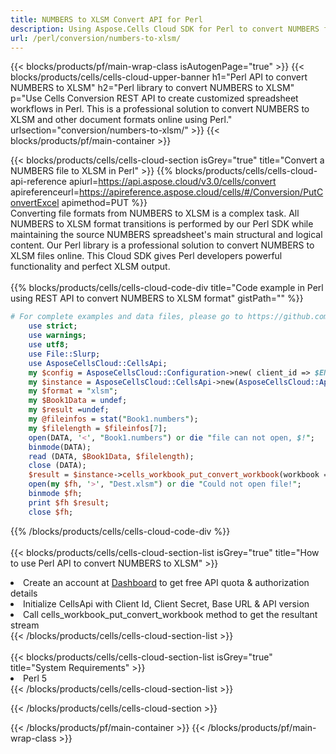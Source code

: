 ```yaml
---
title: NUMBERS to XLSM Convert API for Perl 
description: Using Aspose.Cells Cloud SDK for Perl to convert NUMBERS format file to XLSM format file. 
url: /perl/conversion/numbers-to-xlsm/
---
```



{{< blocks/products/pf/main-wrap-class isAutogenPage="true" >}}
{{< blocks/products/cells/cells-cloud-upper-banner h1="Perl API to convert NUMBERS to XLSM" h2="Perl library to convert NUMBERS to XLSM" p="Use Cells Conversion REST API to create customized spreadsheet workflows in Perl. This is a professional solution to convert NUMBERS to XLSM and other document formats online using Perl." urlsection="conversion/numbers-to-xlsm/" >}}
{{< blocks/products/pf/main-container >}}

{{< blocks/products/cells/cells-cloud-section isGrey="true"  title="Convert a NUMBERS file to XLSM in Perl" >}}
{{% blocks/products/cells/cells-cloud-api-reference  apiurl=https://api.aspose.cloud/v3.0/cells/convert  apireferenceurl=https://apireference.aspose.cloud/cells/#/Conversion/PutConvertExcel  apimethod=PUT %}}
<br/>
Converting file formats from NUMBERS to XLSM is a complex task. All NUMBERS to XLSM format transitions is performed by our Perl SDK while maintaining the source NUMBERS spreadsheet's main structural and logical content. Our Perl library is a professional solution to convert NUMBERS to XLSM files online. This Cloud SDK gives Perl developers powerful functionality and perfect XLSM output.
<br/>
<br/>
{{% blocks/products/cells/cells-cloud-code-div title="Code example in Perl using REST API to convert NUMBERS to XLSM format" gistPath="" %}}
 
```perl
# For complete examples and data files, please go to https://github.com/aspose-cells-cloud/aspose-cells-cloud-perl/
    use strict;
    use warnings;
    use utf8; 
    use File::Slurp;
    use AsposeCellsCloud::CellsApi;
    my $config = AsposeCellsCloud::Configuration->new( client_id => $ENV{'ProductClientId'}, client_secret => $ENV{'ProductClientSecret'});
    my $instance = AsposeCellsCloud::CellsApi->new(AsposeCellsCloud::ApiClient->new( $config));
    my $format = "xlsm";
    my $Book1Data = undef;
    my $result =undef;
    my @fileinfos = stat("Book1.numbers");
    my $filelength = $fileinfos[7];
    open(DATA, '<', "Book1.numbers") or die "file can not open, $!";
    binmode(DATA);
    read (DATA, $Book1Data, $filelength);
    close (DATA); 
    $result = $instance->cells_workbook_put_convert_workbook(workbook => $Book1Data, format => $format);
    open(my $fh, '>', "Dest.xlsm") or die "Could not open file!";
    binmode $fh;
    print $fh $result;
    close $fh;
```
 
{{% /blocks/products/cells/cells-cloud-code-div  %}}
<br/>
<br/>
{{< blocks/products/cells/cells-cloud-section-list isGrey="true"  title="How to use Perl API to convert  NUMBERS to XLSM" >}}
<li>Create an account at <a href="https://dashboard.aspose.cloud/">Dashboard</a> to get free API quota & authorization details</li>
<li>Initialize CellsApi with Client Id, Client Secret, Base URL & API version</li>
<li>Call cells_workbook_put_convert_workbook method to get the resultant stream</li>
{{< /blocks/products/cells/cells-cloud-section-list >}}
<br/>
<br/>
{{< blocks/products/cells/cells-cloud-section-list isGrey="true"  title="System Requirements" >}}
<li>Perl 5</li>
{{< /blocks/products/cells/cells-cloud-section-list >}}

{{< /blocks/products/cells/cells-cloud-section >}}

{{< /blocks/products/pf/main-container >}}
{{< /blocks/products/pf/main-wrap-class >}}
